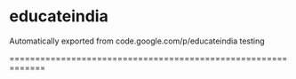 # educateindia
Automatically exported from code.google.com/p/educateindia testing

=============================================================
